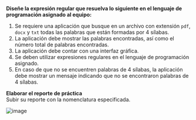 **Diseñe la expresión regular que resuelva lo siguiente en el lenguaje de programación asignado al equipo:**

1. Se requiere una aplicación que busque en un archivo con extensión `pdf`, `docx` y `txt` todas las palabras que están formadas por 4 sílabas.
2. La aplicación debe mostrar las palabras encontradas, así como el número total de palabras encontradas.
3. La aplicación debe contar con una interfaz gráfica.
4. Se deben utilizar expresiones regulares en el lenguaje de programación asignado.
5. En caso de que no se encuentren palabras de 4 sílabas, la aplicación debe mostrar un mensaje indicando que no se encontraron palabras de 4 sílabas.

**Elaborar el reporte de práctica**  
Subir su reporte con la nomenclatura especificada.

![image](https://github.com/user-attachments/assets/ba44e436-a118-4f4a-934f-2026351a1869)

